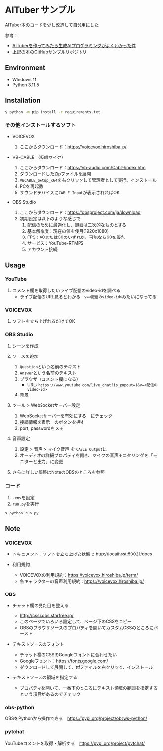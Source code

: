 # AITuber サンプル

AITuber本のコードを少し改造して自分用にした

参考：
- [AITuberを作ってみたら生成AIプログラミングがよくわかった件](https://www.amazon.co.jp/gp/product/B0CLKZ7NC3)
- [上記の本のGitHubサンプルリポジトリ](https://github.com/sr2mg/aituber_python_programing_example)


## Environment

- Windows 11
- Python 3.11.5


## Installation

```bash
$ python -m pip install -r requirements.txt
```

### その他インストールするソフト

- VOICEVOX
  1. ここからダウンロード：https://voicevox.hiroshiba.jp/

- VB-CABLE （仮想マイク）
  1. ここからダウンロード：https://vb-audio.com/Cable/index.htm
  2. ダウンロードしたZipファイルを展開
  3. `VBCABLE_Setup_x64`を右クリックして管理者として実行、インストール
  4. PCを再起動
  5. サウンドデバイスに`CABLE Input`が表示されればOK

- OBS Studio
  1. ここからダウンロード：https://obsproject.com/ja/download
  2. 初期設定は以下のような感じで
     1. 配信のために最適化し、録画は二次的なものとする
     2. 基本解像度：現在の値を使用(1920x1080)
     3. FPS：60または30のいずれか、可能なら60を優先
     4. サービス：YouTube-RTMPS
     5. アカウント接続

## Usage

### YouTube

1. コメント欄を取得したいライブ配信のvideo-idを調べる
   - ライブ配信のURL見るとわかる　`v=<配信のvideo-id>`みたいになってる

### VOICEVOX

1. ソフトを立ち上げれるだけでOK

### OBS Studio

1. シーンを作成
   
2. ソースを追加
   1. `Question`という名前のテキスト
   2. `Answer`という名前のテキスト
   3. ブラウザ（コメント欄になる）
      - URL: `https://www.youtube.com/live_chat?is_popout=1&v=<配信のvideo-id>`
   4. 背景
   
3. ツール > WebSocketサーバー設定
   1. WebSocketサーバーを有効にする　にチェック
   2. 接続情報を表示　のボタンを押す
   3. port, passwordをメモ
   
4. 音声設定
   1. 設定 > 音声 > マイク音声 を `CABLE Output`に
   2. オーディオの詳細プロパティを開き、マイクの音声モニタリングを「モニターと出力」に変更

5. さらに詳しい調整は[NoteのOBSのところ](#OBS)を参照

### コード

1. `.env`を設定
2. `run.py`を実行
   
  ```bash
  $ python run.py
  ```

## Note

### VOICEVOX

- ドキュメント：ソフトを立ち上げた状態で http://localhost:50021/docs

- 利用規約
  - VOICEVOXの利用規約：https://voicevox.hiroshiba.jp/term/
  - 各キャラクターの音声利用規約：https://voicevox.hiroshiba.jp/

### OBS

- チャット欄の見た目を整える
  - http://css4obs.starfree.jp/
  - このページでいろいろ設定して、ページ下のCSSをコピー
  - OBSのブラウザソースのプロパティを開いてカスタムCSSのところにペースト

- テキストソースのフォント
  - チャット欄のCSSのGoogleフォントに合わせたい
  - Googleフォント：https://fonts.google.com/
  - ダウンロードして展開して、ttfファイルを右クリック、インストール

- テキストソースの領域を指定する
  - プロパティを開いて、一番下のところにテキスト領域の範囲を指定するという項目があるのでチェック

### obs-python

OBSをPythonから操作できる　https://pypi.org/project/obsws-python/

### pytchat

YouTubeコメントを取得・解析する　https://pypi.org/project/pytchat/
